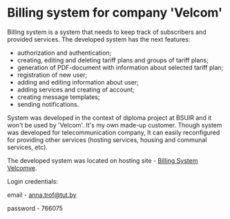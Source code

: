 # Billing system for company 'Velcom'

Billing system is a system that needs to keep track of subscribers and provided services.
The developed system has the next features:
* authorization and authentication;
* creating, editing and deleting tariff plans and groups of tariff plans;
* generation of PDF-document with information about selected tariff plan;
* registration of new user;
* adding and editing information about user;
* adding services and creating of account;
* creating message templates;
* sending notifications.

System was developed in the context of diploma project at BSUIR and it won't be used by 'Velcom'. It's my own made-up customer. Though system was developed for telecommunication company, It can easily reconfigured for providing other services (hosting services, housing and communal services, etc).

The developed system was located on hosting site - [Billing System Velcomve](https://velcom-billing-system.000webhostapp.com/).

Login credentials:

email - anna.trof@tut.by

password - 766075
